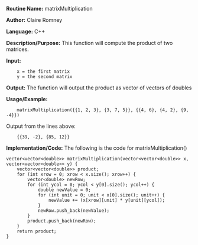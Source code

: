 **Routine Name:**       matrixMultiplication

**Author:** Claire Romney

**Language:** C++

**Description/Purpose:** This function will compute the product of two matrices.

**Input:** 
        
        x = the first matrix
        y = the second matrix
        
        
**Output:** The function will output the product as vector of vectors of doubles

**Usage/Example:**

        matrixMultiplication({{1, 2, 3}, {3, 7, 5}}, {{4, 6}, {4, 2}, {9, -4}})
       
Output from the lines above:

        {{39, -2}, {85, 12}}
  
**Implementation/Code:** The following is the code for matrixMultiplication()

    vector<vector<double>> matrixMultiplication(vector<vector<double>> x, vector<vector<double>> y) {
	    vector<vector<double>> product;
	    for (int xrow = 0; xrow < x.size(); xrow++) {
		    vector<double> newRow;
		    for (int ycol = 0; ycol < y[0].size(); ycol++) {
			    double newValue = 0;
			    for (int unit = 0; unit < x[0].size(); unit++) {
				    newValue += (x[xrow][unit] * y[unit][ycol]);
			    }
			    newRow.push_back(newValue);
		    }
		    product.push_back(newRow);
	    }
	    return product;
    }
